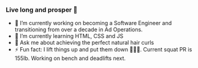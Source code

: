 ### Live long and prosper 🖖


- 🔭 I’m currently working on becoming a Software Engineer and transitioning from over a decade in Ad Operations.
- 🌱 I’m currently learning HTML, CSS and JS
- 💬 Ask me about achieving the perfect natural hair curls 
- ⚡ Fun fact: I lift things up and put them down 🏋🏽‍♀️.  Current squat PR is 155lb. Working on bench and deadlifts next.
<!--
<img
  src="https://github.com/<username>/<repository-name>/blob/<branch-name>/images/stat.svg"
  alt="Alternative Text"
/>
Example:
<img
  src="https://github.com/avinal/avinal/blob/main/images/stat.svg"
  alt="Avinal WakaTime Activity"
/>
-->
<!--
**sren20/sren20** is a ✨ _special_ ✨ repository because its `README.md` (this file) appears on your GitHub profile.

Here are some ideas to get you started:

- 🔭 I’m currently working on ...
- 🌱 I’m currently learning ...
- 👯 I’m looking to collaborate on ...
- 🤔 I’m looking for help with ...
- 💬 Ask me about ...
- 📫 How to reach me: ...
- 😄 Pronouns: ...
- ⚡ Fun fact: ...
-->
